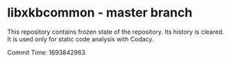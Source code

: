 # libxkbcommon - master branch

This repository contains frozen state of the repository.
Its history is cleared. It is used only for static code
analysis with Codacy.

Commit Time: 1693842963